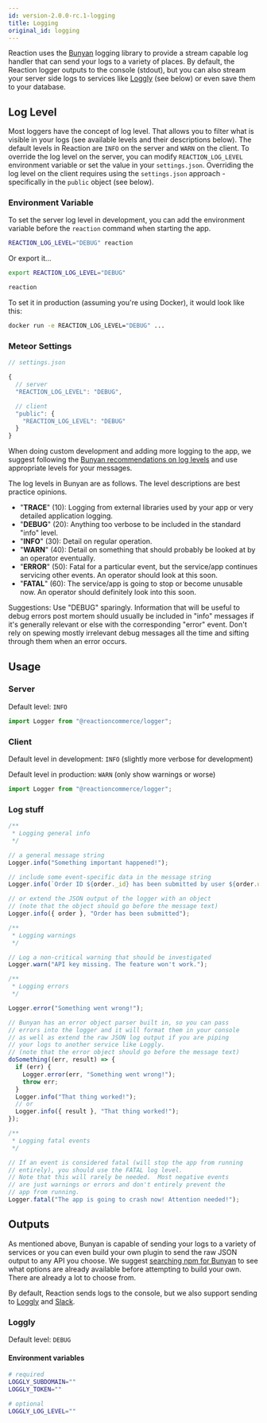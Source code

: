 ```yaml
---
id: version-2.0.0-rc.1-logging
title: Logging
original_id: logging
---
```


Reaction uses the [Bunyan](https://github.com/trentm/node-bunyan) logging library to provide a stream capable log handler that can send your logs to a variety of places. By default, the Reaction logger outputs to the console (stdout), but you can also stream your server side logs to services like [Loggly](https://www.loggly.com/) (see below) or even save them to your database.

## Log Level

Most loggers have the concept of log level. That allows you to filter what is visible in your logs (see available levels and their descriptions below). The default levels in Reaction are `INFO` on the server and `WARN` on the client. To override the log level on the server, you can modify `REACTION_LOG_LEVEL` environment variable or set the value in your `settings.json`. Overriding the log level on the client requires using the `settings.json` approach - specifically in the `public` object (see below).

### Environment Variable

To set the server log level in development, you can add the environment variable before the `reaction` command when starting the app.

```sh
REACTION_LOG_LEVEL="DEBUG" reaction
```

Or export it...

```sh
export REACTION_LOG_LEVEL="DEBUG"

reaction
```

To set it in production (assuming you're using Docker), it would look like this:

```sh
docker run -e REACTION_LOG_LEVEL="DEBUG" ...
```

### Meteor Settings

```js
// settings.json

{
  // server
  "REACTION_LOG_LEVEL": "DEBUG",

  // client
  "public": {
    "REACTION_LOG_LEVEL": "DEBUG"
  }
}
```

When doing custom development and adding more logging to the app, we suggest following the [Bunyan recommendations on log levels](https://github.com/trentm/node-bunyan#levels) and use appropriate levels for your messages.

The log levels in Bunyan are as follows. The level descriptions are best practice opinions.

- "**TRACE**" (10): Logging from external libraries used by your app or very detailed application logging.
- "**DEBUG**" (20): Anything too verbose to be included in the standard "info" level.
- "**INFO**" (30): Detail on regular operation.
- "**WARN**" (40): Detail on something that should probably be looked at by an operator eventually.
- "**ERROR**" (50): Fatal for a particular event, but the service/app continues servicing other events. An operator should look at this soon.
- "**FATAL**" (60): The service/app is going to stop or become unusable now. An operator should definitely look into this soon.

Suggestions: Use "DEBUG" sparingly. Information that will be useful to debug errors post mortem should usually be included in "info" messages if it's generally relevant or else with the corresponding "error" event. Don't rely on spewing mostly irrelevant debug messages all the time and sifting through them when an error occurs.

## Usage

### Server

Default level: `INFO`

```js
import Logger from "@reactioncommerce/logger";
```

### Client

Default level in development: `INFO` (slightly more verbose for development)

Default level in production: `WARN` (only show warnings or worse)

```js
import Logger from "@reactioncommerce/logger";
```

### Log stuff

```js
/**
 * Logging general info
 */

// a general message string
Logger.info("Something important happened!");

// include some event-specific data in the message string
Logger.info(`Order ID ${order._id} has been submitted by user ${order.userId}`);

// or extend the JSON output of the logger with an object
// (note that the object should go before the message text)
Logger.info({ order }, "Order has been submitted");

/**
 * Logging warnings
 */

// Log a non-critical warning that should be investigated
Logger.warn("API key missing. The feature won't work.");

/**
 * Logging errors
 */

Logger.error("Something went wrong!");

// Bunyan has an error object parser built in, so you can pass
// errors into the logger and it will format them in your console
// as well as extend the raw JSON log output if you are piping
// your logs to another service like Loggly.
// (note that the error object should go before the message text)
doSomething((err, result) => {
  if (err) {
    Logger.error(err, "Something went wrong!");
    throw err;
  }
  Logger.info("That thing worked!");
  // or
  Logger.info({ result }, "That thing worked!");
});

/**
 * Logging fatal events
 */

// If an event is considered fatal (will stop the app from running
// entirely), you should use the FATAL log level.
// Note that this will rarely be needed.  Most negative events
// are just warnings or errors and don't entirely prevent the
// app from running.
Logger.fatal("The app is going to crash now! Attention needed!");
```

## Outputs

As mentioned above, Bunyan is capable of sending your logs to a variety of services or you can even build your own plugin to send the raw JSON output to any API you choose. We suggest [searching npm for Bunyan](https://npms.io/search?q=bunyan) to see what options are already available before attempting to build your own. There are already a lot to choose from.

By default, Reaction sends logs to the console, but we also support sending to [Loggly](https://www.loggly.com/) and [Slack](https://slack.com/).

### Loggly

Default level: `DEBUG`

#### Environment variables

```sh
# required
LOGGLY_SUBDOMAIN=""
LOGGLY_TOKEN=""

# optional
LOGGLY_LOG_LEVEL=""
```
